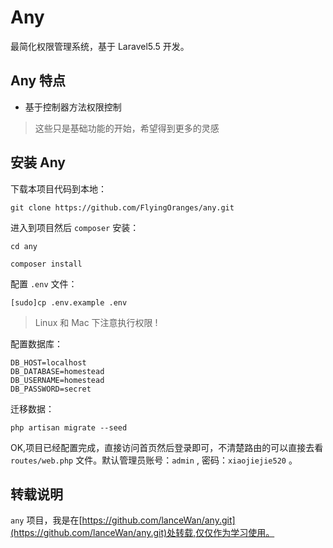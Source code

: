 # Any
最简化权限管理系统，基于 Laravel5.5 开发。

## Any 特点
- 基于控制器方法权限控制

> 这些只是基础功能的开始，希望得到更多的灵感

## 安装 Any
下载本项目代码到本地：
```
git clone https://github.com/FlyingOranges/any.git
```

进入到项目然后 `composer` 安装：

```
cd any

composer install
```

配置 `.env` 文件：
```
[sudo]cp .env.example .env
```

> Linux 和 Mac 下注意执行权限 !

配置数据库：
```
DB_HOST=localhost
DB_DATABASE=homestead
DB_USERNAME=homestead
DB_PASSWORD=secret
```

迁移数据：
```
php artisan migrate --seed
```

OK,项目已经配置完成，直接访问首页然后登录即可，不清楚路由的可以直接去看 `routes/web.php` 文件。默认管理员账号：`admin` , 密码：`xiaojiejie520` 。

## 转载说明
`any` 项目，我是在[https://github.com/lanceWan/any.git](https://github.com/lanceWan/any.git)处转载,仅仅作为学习使用。
